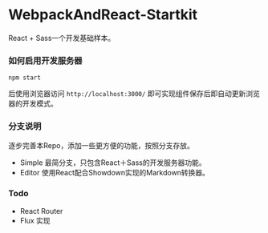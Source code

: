 # WebpackAndReact-Startkit
React + Sass一个开发基础样本。

### 如何启用开发服务器

```
npm start
```

后使用浏览器访问 `http://localhost:3000/` 即可实现组件保存后即自动更新浏览器的开发模式。

### 分支说明

逐步完善本Repo，添加一些更方便的功能，按照分支存放。

* Simple 最简分支，只包含React＋Sass的开发服务器功能。
* Editor 使用React配合Showdown实现的Markdown转换器。

### Todo 

* React Router
* Flux 实现
